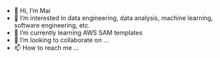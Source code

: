 - 👋 Hi, I’m Mai
- 👀 I’m interested in data engineering, data analysis, machine learning, software engineering, etc.
- 🌱 I’m currently learning AWS SAM templates
- 💞️ I’m looking to collaborate on ...
- 📫 How to reach me ...

<!---
nguyenm2151/nguyenm2151 is a ✨ special ✨ repository because its `README.md` (this file) appears on your GitHub profile.
You can click the Preview link to take a look at your changes.
--->
